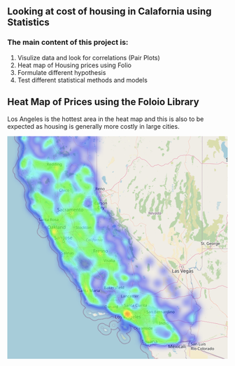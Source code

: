 ## Looking at cost of housing in Calafornia using Statistics 

### The main content of this project is: 

1. Visulize data and look for correlations (Pair Plots)
2. Heat map of Housing prices using Folio
3. Formulate different hypothesis 
3. Test different statistical methods and models 


## Heat Map of Prices using the Foloio Library
Los Angeles is the hottest area in the heat map and this is also to be expected as housing is generally more costly in large cities. 


![alt text](<Skjermbilde 2025-01-25 kl. 20.15.14.png>)